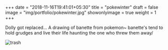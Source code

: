 +++
date = "2018-11-16T19:41:01+05:30"
title = "pokewinter"
draft = false
image = "img/portfolio/pokewinter.jpg"
showonlyimage = true
weight = 1
+++

Dolly got replaced...
A drawing of banette from pokemon~ banette's tend to hold grudges and live their life haunting the one who threw them away/

![trash](/img/portfolio/pokewinter.jpg)
